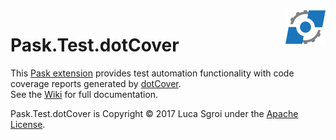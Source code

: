 <img src="https://raw.githubusercontent.com/lsgroi/Pask/master/Pask.png" align="right"/>

# Pask.Test.dotCover
<!--
[![Build status](https://ci.appveyor.com/api/projects/status/l4983dsgt52u481e?svg=true)](https://ci.appveyor.com/project/LucaSgroi/pask-test)
[![NuGet version](https://img.shields.io/nuget/v/Pask.Test.dotCover.svg)](https://www.nuget.org/packages/Pask.Test.dotCover)
-->
This [Pask extension](https://github.com/lsgroi/Pask/wiki/Extensions) provides test automation functionality with code coverage reports generated by [dotCover](https://www.jetbrains.com/dotcover/).  
See the [Wiki](https://github.com/lsgroi/Pask.Test.dotCover/wiki) for full documentation.

Pask.Test.dotCover is Copyright &copy; 2017 Luca Sgroi under the [Apache License](LICENSE).

